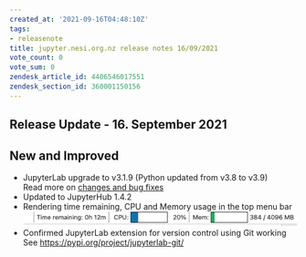 ```yaml
---
created_at: '2021-09-16T04:48:10Z'
tags:
- releasenote
title: jupyter.nesi.org.nz release notes 16/09/2021
vote_count: 0
vote_sum: 0
zendesk_article_id: 4406546017551
zendesk_section_id: 360001150156
---
```

## Release Update - 16. September 2021

## New and Improved

- JupyterLab upgrade to v3.1.9 (Python updated from v3.8 to v3.9)  
    Read more on [changes and bug
    fixes](https://jupyterlab.readthedocs.io/en/stable/getting_started/changelog.html#id12)
- Updated to JupyterHub 1.4.2
- Rendering time remaining, CPU and Memory usage in the top menu bar  
    ![mceclip0.png](../../../assets/images/jupyter-nesi-org-nz_release_notes_16-09-2021.png)  
- Confirmed JupyterLab extension for version control using Git
    working  
    See <https://pypi.org/project/jupyterlab-git/>
